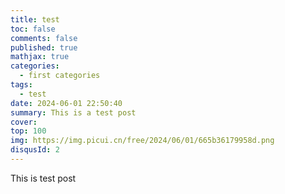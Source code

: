 ```yaml
---
title: test
toc: false
comments: false
published: true
mathjax: true
categories:
  - first categories
tags:
  - test
date: 2024-06-01 22:50:40
summary: This is a test post
cover: 
top: 100
img: https://img.picui.cn/free/2024/06/01/665b36179958d.png
disqusId: 2
---
```

This is test post
<!--more-->